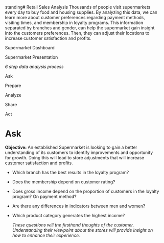 standing# Retail Sales Analysis 
Thousands of people visit supermarkets every day to buy food and housing supplies. By analyzing this data, we can learn more about customer preferences regarding payment methods, visiting times, and membership in loyalty programs. This information separated by branches and gender, can help the supermarket gain insight into the customers preferences. Then, they can adjust their locations to increase customer satisfaction and profits. 

Supermarket Dashboard

Supermarket Presentation

_6 step data analysis process_

Ask

Prepare

Analyze

Share

Act

# Ask

**Objective:** An established Supermarket is looking to gain a better understanding of its customers to identify improvements and opportunity for growth. Doing this will lead to store adjustments that will increase customer satisfaction and profits.

* Which branch has the best results in the loyalty program?
* Does the membership depend on customer rating?
* Does gross income depend on the proportion of customers in the loyalty program? On payment method?
* Are there any differences in indicators between men and women?
* Which product category generates the highest income?

  _These questions will the firsthand thoughts of the customer. Understanding their viewpoint about the stores will provide insight on how to enhance their experience._ 
